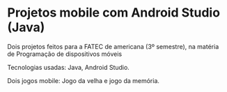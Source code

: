 # Projetos mobile com Android Studio (Java)

Dois projetos feitos para a FATEC de americana (3º semestre), na matéria de Programação de dispositivos móveis

Tecnologias usadas: Java, Android Studio.

Dois jogos mobile: Jogo da velha e jogo da memória. 
